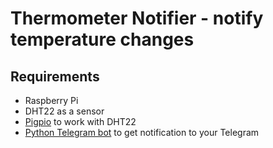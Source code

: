 Thermometer Notifier - notify temperature changes
===================================================

Requirements
----------
* Raspberry Pi
* DHT22 as a sensor
* [Pigpio](https://abyz.me.uk/rpi/pigpio/index.html) to work with DHT22
* [Python Telegram bot](https://github.com/python-telegram-bot/python-telegram-bot) to get notification to your Telegram
